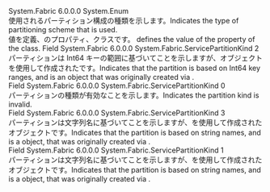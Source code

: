 <Type Name="ServicePartitionKind" FullName="System.Fabric.ServicePartitionKind">
  <TypeSignature Language="C#" Value="public enum ServicePartitionKind" />
  <TypeSignature Language="ILAsm" Value=".class public auto ansi sealed ServicePartitionKind extends System.Enum" />
  <TypeSignature Language="DocId" Value="T:System.Fabric.ServicePartitionKind" />
  <TypeSignature Language="VB.NET" Value="Public Enum ServicePartitionKind" />
  <TypeSignature Language="F#" Value="type ServicePartitionKind = " />
  <AssemblyInfo>
    <AssemblyName>System.Fabric</AssemblyName>
    <AssemblyVersion>6.0.0.0</AssemblyVersion>
  </AssemblyInfo>
  <Base>
    <BaseTypeName>System.Enum</BaseTypeName>
  </Base>
  <Docs>
    <summary>
      <para><span data-ttu-id="6db23-101">使用されるパーティション構成の種類を示します。</span><span class="sxs-lookup"><span data-stu-id="6db23-101">Indicates the type of partitioning scheme that is used.</span></span> </para>
    </summary>
    <remarks>
      <para>
        <span data-ttu-id="6db23-102"><see cref="T:System.Fabric.ServicePartitionKind" />値を定義、<see cref="P:System.Fabric.ServicePartitionInformation.Kind" />のプロパティ、<see cref="T:System.Fabric.ServicePartitionInformation" />クラスです。</span><span class="sxs-lookup"><span data-stu-id="6db23-102"><see cref="T:System.Fabric.ServicePartitionKind" /> defines the value of the <see cref="P:System.Fabric.ServicePartitionInformation.Kind" /> property of the <see cref="T:System.Fabric.ServicePartitionInformation" /> class.</span></span></para>
    </remarks>
  </Docs>
  <Members>
    <Member MemberName="Int64Range">
      <MemberSignature Language="C#" Value="Int64Range" />
      <MemberSignature Language="ILAsm" Value=".field public static literal valuetype System.Fabric.ServicePartitionKind Int64Range = int32(2)" />
      <MemberSignature Language="DocId" Value="F:System.Fabric.ServicePartitionKind.Int64Range" />
      <MemberSignature Language="VB.NET" Value="Int64Range" />
      <MemberSignature Language="F#" Value="Int64Range = 2" Usage="System.Fabric.ServicePartitionKind.Int64Range" />
      <MemberType>Field</MemberType>
      <AssemblyInfo>
        <AssemblyName>System.Fabric</AssemblyName>
        <AssemblyVersion>6.0.0.0</AssemblyVersion>
      </AssemblyInfo>
      <ReturnValue>
        <ReturnType>System.Fabric.ServicePartitionKind</ReturnType>
      </ReturnValue>
      <MemberValue>2</MemberValue>
      <Docs>
        <summary>
          <para><span data-ttu-id="6db23-103">パーティションは Int64 キーの範囲に基づいてことを示しますが、<see cref="T:System.Fabric.Int64RangePartitionInformation" />オブジェクトを使用して作成された<see cref="T:System.Fabric.Description.UniformInt64RangePartitionSchemeDescription" />です。</span><span class="sxs-lookup"><span data-stu-id="6db23-103">Indicates that the partition is based on Int64 key ranges, and is an <see cref="T:System.Fabric.Int64RangePartitionInformation" /> object that was originally created via <see cref="T:System.Fabric.Description.UniformInt64RangePartitionSchemeDescription" />.</span></span></para>
        </summary>
      </Docs>
    </Member>
    <Member MemberName="Invalid">
      <MemberSignature Language="C#" Value="Invalid" />
      <MemberSignature Language="ILAsm" Value=".field public static literal valuetype System.Fabric.ServicePartitionKind Invalid = int32(0)" />
      <MemberSignature Language="DocId" Value="F:System.Fabric.ServicePartitionKind.Invalid" />
      <MemberSignature Language="VB.NET" Value="Invalid" />
      <MemberSignature Language="F#" Value="Invalid = 0" Usage="System.Fabric.ServicePartitionKind.Invalid" />
      <MemberType>Field</MemberType>
      <AssemblyInfo>
        <AssemblyName>System.Fabric</AssemblyName>
        <AssemblyVersion>6.0.0.0</AssemblyVersion>
      </AssemblyInfo>
      <ReturnValue>
        <ReturnType>System.Fabric.ServicePartitionKind</ReturnType>
      </ReturnValue>
      <MemberValue>0</MemberValue>
      <Docs>
        <summary>
          <para><span data-ttu-id="6db23-104">パーティションの種類が有効なことを示します。</span><span class="sxs-lookup"><span data-stu-id="6db23-104">Indicates the partition kind is invalid.</span></span></para>
        </summary>
      </Docs>
    </Member>
    <Member MemberName="Named">
      <MemberSignature Language="C#" Value="Named" />
      <MemberSignature Language="ILAsm" Value=".field public static literal valuetype System.Fabric.ServicePartitionKind Named = int32(3)" />
      <MemberSignature Language="DocId" Value="F:System.Fabric.ServicePartitionKind.Named" />
      <MemberSignature Language="VB.NET" Value="Named" />
      <MemberSignature Language="F#" Value="Named = 3" Usage="System.Fabric.ServicePartitionKind.Named" />
      <MemberType>Field</MemberType>
      <AssemblyInfo>
        <AssemblyName>System.Fabric</AssemblyName>
        <AssemblyVersion>6.0.0.0</AssemblyVersion>
      </AssemblyInfo>
      <ReturnValue>
        <ReturnType>System.Fabric.ServicePartitionKind</ReturnType>
      </ReturnValue>
      <MemberValue>3</MemberValue>
      <Docs>
        <summary>
          <para><span data-ttu-id="6db23-105">パーティションは文字列名に基づいてことを示しますが、<see cref="T:System.Fabric.NamedPartitionInformation" />を使用して作成されたオブジェクト<see cref="T:System.Fabric.Description.NamedPartitionSchemeDescription" />です。</span><span class="sxs-lookup"><span data-stu-id="6db23-105">Indicates that the partition is based on string names, and is a <see cref="T:System.Fabric.NamedPartitionInformation" /> object, that was originally created via <see cref="T:System.Fabric.Description.NamedPartitionSchemeDescription" />.</span></span></para>
        </summary>
      </Docs>
    </Member>
    <Member MemberName="Singleton">
      <MemberSignature Language="C#" Value="Singleton" />
      <MemberSignature Language="ILAsm" Value=".field public static literal valuetype System.Fabric.ServicePartitionKind Singleton = int32(1)" />
      <MemberSignature Language="DocId" Value="F:System.Fabric.ServicePartitionKind.Singleton" />
      <MemberSignature Language="VB.NET" Value="Singleton" />
      <MemberSignature Language="F#" Value="Singleton = 1" Usage="System.Fabric.ServicePartitionKind.Singleton" />
      <MemberType>Field</MemberType>
      <AssemblyInfo>
        <AssemblyName>System.Fabric</AssemblyName>
        <AssemblyVersion>6.0.0.0</AssemblyVersion>
      </AssemblyInfo>
      <ReturnValue>
        <ReturnType>System.Fabric.ServicePartitionKind</ReturnType>
      </ReturnValue>
      <MemberValue>1</MemberValue>
      <Docs>
        <summary>
          <para><span data-ttu-id="6db23-106">パーティションは文字列名に基づいてことを示しますが、<see cref="T:System.Fabric.SingletonPartitionInformation" />を使用して作成されたオブジェクト<see cref="T:System.Fabric.Description.SingletonPartitionSchemeDescription" />です。</span><span class="sxs-lookup"><span data-stu-id="6db23-106">Indicates that the partition is based on string names, and is a <see cref="T:System.Fabric.SingletonPartitionInformation" /> object, that was originally created via <see cref="T:System.Fabric.Description.SingletonPartitionSchemeDescription" />.</span></span></para>
        </summary>
      </Docs>
    </Member>
  </Members>
</Type>